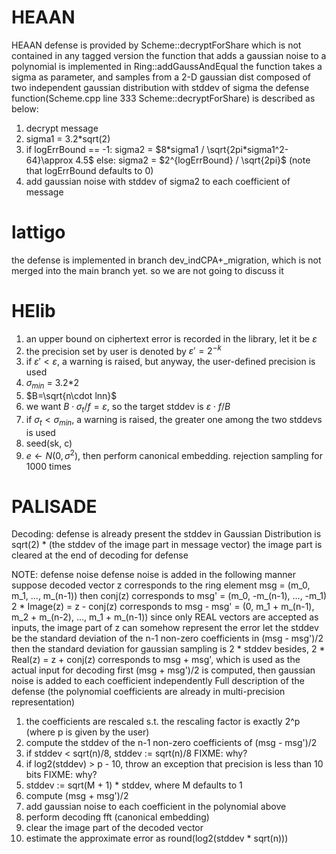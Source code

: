 # HEAAN
HEAAN defense is provided by Scheme::decryptForShare
which is not contained in any tagged version
the function that adds a gaussian noise to a polynomial is implemented in Ring::addGaussAndEqual
the function takes a sigma as parameter, and samples from a 2-D gaussian dist composed of two independent
gaussian distribution with stddev of sigma
the defense function(Scheme.cpp line 333 Scheme::decryptForShare) is described as below:
1. decrypt message
2. sigma1 = 3.2*sqrt(2)
3. if logErrBound == -1:
	sigma2 = $8*sigma1 / \sqrt{2pi*sigma1^2-64}\approx 4.5$
	else:
	sigma2 = $2^{logErrBound} / \sqrt{2pi}$
	(note that logErrBound defaults to 0)
4. add gaussian noise with stddev of sigma2 to each coefficient of message

# lattigo
the defense is implemented in branch dev_indCPA+\_migration, which is not merged into the main branch yet. so we are not going to discuss it

# HElib
1. an upper bound on ciphertext error is recorded in the library, let it be $\varepsilon$
2. the precision set by user is denoted by $\varepsilon'=2^{-k}$
3. if $\varepsilon'<\varepsilon$, a warning is raised, but anyway, the user-defined precision is used
4. $\sigma_{min}$ = 3.2\*2
5. $B=\sqrt{n\cdot lnn}$
6. we want $B\cdot \sigma_t / f = \varepsilon$, so the target stddev is $\varepsilon\cdot f / B$
7. if $\sigma_t < \sigma_{min}$, a warning is raised, the greater one among the two stddevs is used
8. seed(sk, c)
9. $e\leftarrow N(0,\sigma^2)$, then perform canonical embedding. rejection sampling for 1000 times
# PALISADE
Decoding:
defense is already present
the stddev in Gaussian Distribution is sqrt(2) * (the stddev of the image part in message vector)
the image part is cleared at the end of decoding for defense

NOTE: defense noise
defense noise is added in the following manner
suppose decoded vector z corresponds to the ring element msg = (m_0, m_1, ..., m_(n-1))
then conj(z) corresponds to msg' = (m_0, -m_(n-1), ..., -m_1)
2 * Image(z) = z - conj(z) corresponds to msg - msg' = (0, m_1 + m_(n-1), m_2 + m_(n-2), ..., m_1 + m_(n-1))
since only REAL vectors are accepted as inputs, the image part of z can somehow represent the error
let the stddev be the standard deviation of the n-1 non-zero coefficients in (msg - msg')/2
then the standard deviation for gaussian sampling is 2 * stddev
besides, 2 * Real(z) = z + conj(z) corresponds to msg + msg', which is used as the actual input for decoding
first (msg + msg')/2 is computed, then gaussian noise is added to each coefficient independently
Full description of the defense
(the polynomial coefficients are already in multi-precision representation)
1. the coefficients are rescaled s.t. the rescaling factor is exactly 2^p (where p is given by the user)
2. compute the stddev of the n-1 non-zero coefficients of (msg - msg')/2
3. if stddev < sqrt(n)/8, stddev := sqrt(n)/8 FIXME: why?
4. if log2(stddev) > p - 10, throw an exception that precision is less than 10 bits FIXME: why?
5. stddev := sqrt(M + 1) * stddev, where M defaults to 1
6. compute (msg + msg')/2
7. add gaussian noise to each coefficient in the polynomial above
8. perform decoding fft (canonical embedding)
9. clear the image part of the decoded vector
10. estimate the approximate error as round(log2(stddev * sqrt(n)))
